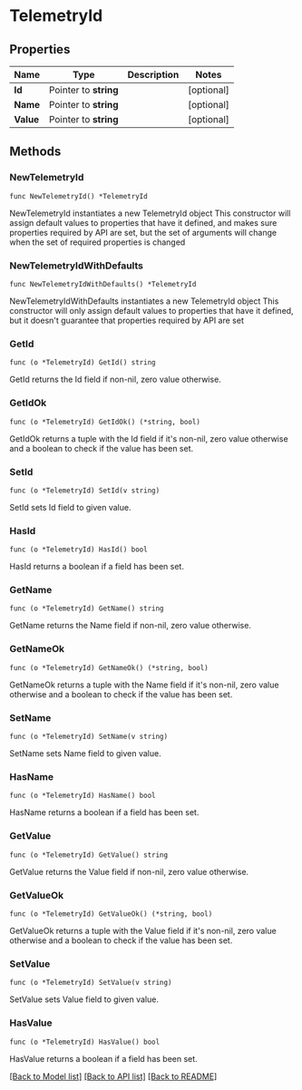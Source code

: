 # TelemetryId

## Properties

Name | Type | Description | Notes
------------ | ------------- | ------------- | -------------
**Id** | Pointer to **string** |  | [optional] 
**Name** | Pointer to **string** |  | [optional] 
**Value** | Pointer to **string** |  | [optional] 

## Methods

### NewTelemetryId

`func NewTelemetryId() *TelemetryId`

NewTelemetryId instantiates a new TelemetryId object
This constructor will assign default values to properties that have it defined,
and makes sure properties required by API are set, but the set of arguments
will change when the set of required properties is changed

### NewTelemetryIdWithDefaults

`func NewTelemetryIdWithDefaults() *TelemetryId`

NewTelemetryIdWithDefaults instantiates a new TelemetryId object
This constructor will only assign default values to properties that have it defined,
but it doesn't guarantee that properties required by API are set

### GetId

`func (o *TelemetryId) GetId() string`

GetId returns the Id field if non-nil, zero value otherwise.

### GetIdOk

`func (o *TelemetryId) GetIdOk() (*string, bool)`

GetIdOk returns a tuple with the Id field if it's non-nil, zero value otherwise
and a boolean to check if the value has been set.

### SetId

`func (o *TelemetryId) SetId(v string)`

SetId sets Id field to given value.

### HasId

`func (o *TelemetryId) HasId() bool`

HasId returns a boolean if a field has been set.

### GetName

`func (o *TelemetryId) GetName() string`

GetName returns the Name field if non-nil, zero value otherwise.

### GetNameOk

`func (o *TelemetryId) GetNameOk() (*string, bool)`

GetNameOk returns a tuple with the Name field if it's non-nil, zero value otherwise
and a boolean to check if the value has been set.

### SetName

`func (o *TelemetryId) SetName(v string)`

SetName sets Name field to given value.

### HasName

`func (o *TelemetryId) HasName() bool`

HasName returns a boolean if a field has been set.

### GetValue

`func (o *TelemetryId) GetValue() string`

GetValue returns the Value field if non-nil, zero value otherwise.

### GetValueOk

`func (o *TelemetryId) GetValueOk() (*string, bool)`

GetValueOk returns a tuple with the Value field if it's non-nil, zero value otherwise
and a boolean to check if the value has been set.

### SetValue

`func (o *TelemetryId) SetValue(v string)`

SetValue sets Value field to given value.

### HasValue

`func (o *TelemetryId) HasValue() bool`

HasValue returns a boolean if a field has been set.


[[Back to Model list]](../README.md#documentation-for-models) [[Back to API list]](../README.md#documentation-for-api-endpoints) [[Back to README]](../README.md)


